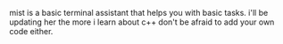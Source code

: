 mist is a basic terminal assistant that helps you with basic tasks. i'll be updating her the more i learn about c++ don't be afraid to add your own code either.
